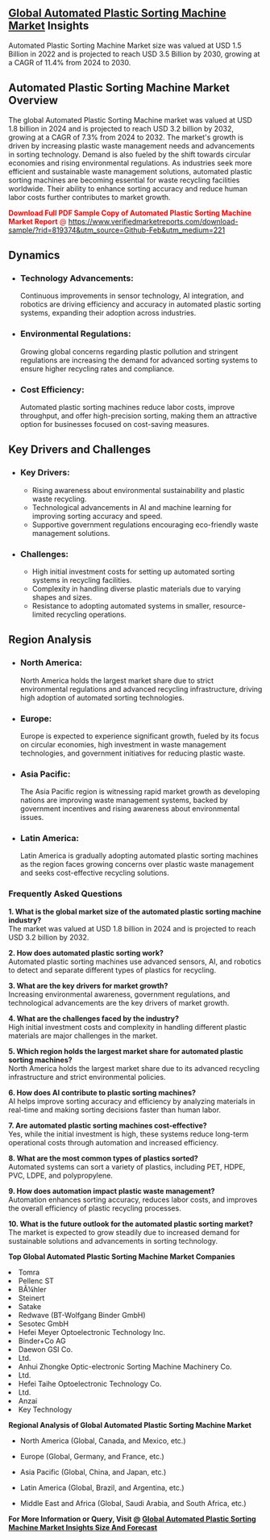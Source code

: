 <h2><a href="https://www.verifiedmarketreports.com/download-sample/?rid=819374&amp;utm_source=Github&amp;utm_medium=221" target="_blank">Global Automated Plastic Sorting Machine Market</a> Insights</h2><p>Automated Plastic Sorting Machine Market size was valued at USD 1.5 Billion in 2022 and is projected to reach USD 3.5 Billion by 2030, growing at a CAGR of 11.4% from 2024 to 2030.</p><p> <h2>Automated Plastic Sorting Machine Market Overview</h2> <p>The global Automated Plastic Sorting Machine market was valued at USD 1.8 billion in 2024 and is projected to reach USD 3.2 billion by 2032, growing at a CAGR of 7.3% from 2024 to 2032. The market's growth is driven by increasing plastic waste management needs and advancements in sorting technology. Demand is also fueled by the shift towards circular economies and rising environmental regulations. As industries seek more efficient and sustainable waste management solutions, automated plastic sorting machines are becoming essential for waste recycling facilities worldwide. Their ability to enhance sorting accuracy and reduce human labor costs further contributes to market growth.</p> <p><p><span class=""><span style="color: #ff0000;"><strong>Download Full PDF Sample Copy of Automated Plastic Sorting Machine Market Report</strong> @ </span><a href="https://www.verifiedmarketreports.com/download-sample/?rid=819374&amp;utm_source=Github-Feb&amp;utm_medium=221" target="_blank">https://www.verifiedmarketreports.com/download-sample/?rid=819374&amp;utm_source=Github-Feb&amp;utm_medium=221</a></span></p></p> <h2>Dynamics</h2> <ul> <li><h3>Technology Advancements:</h3> Continuous improvements in sensor technology, AI integration, and robotics are driving efficiency and accuracy in automated plastic sorting systems, expanding their adoption across industries.</li> <li><h3>Environmental Regulations:</h3> Growing global concerns regarding plastic pollution and stringent regulations are increasing the demand for advanced sorting systems to ensure higher recycling rates and compliance.</li> <li><h3>Cost Efficiency:</h3> Automated plastic sorting machines reduce labor costs, improve throughput, and offer high-precision sorting, making them an attractive option for businesses focused on cost-saving measures.</li> </ul> <h2>Key Drivers and Challenges</h2> <ul> <li><h3>Key Drivers:</h3> <ul> <li>Rising awareness about environmental sustainability and plastic waste recycling.</li> <li>Technological advancements in AI and machine learning for improving sorting accuracy and speed.</li> <li>Supportive government regulations encouraging eco-friendly waste management solutions.</li> </ul> </li> <li><h3>Challenges:</h3> <ul> <li>High initial investment costs for setting up automated sorting systems in recycling facilities.</li> <li>Complexity in handling diverse plastic materials due to varying shapes and sizes.</li> <li>Resistance to adopting automated systems in smaller, resource-limited recycling operations.</li> </ul> </li> </ul> <h2>Region Analysis</h2> <ul> <li><h3>North America:</h3> North America holds the largest market share due to strict environmental regulations and advanced recycling infrastructure, driving high adoption of automated sorting technologies.</li> <li><h3>Europe:</h3> Europe is expected to experience significant growth, fueled by its focus on circular economies, high investment in waste management technologies, and government initiatives for reducing plastic waste.</li> <li><h3>Asia Pacific:</h3> The Asia Pacific region is witnessing rapid market growth as developing nations are improving waste management systems, backed by government incentives and rising awareness about environmental issues.</li> <li><h3>Latin America:</h3> Latin America is gradually adopting automated plastic sorting machines as the region faces growing concerns over plastic waste management and seeks cost-effective recycling solutions.</li> </ul> <h3>Frequently Asked Questions</h3> <p><strong>1. What is the global market size of the automated plastic sorting machine industry?</strong><br> The market was valued at USD 1.8 billion in 2024 and is projected to reach USD 3.2 billion by 2032.</p> <p><strong>2. How does automated plastic sorting work?</strong><br> Automated plastic sorting machines use advanced sensors, AI, and robotics to detect and separate different types of plastics for recycling.</p> <p><strong>3. What are the key drivers for market growth?</strong><br> Increasing environmental awareness, government regulations, and technological advancements are the key drivers of market growth.</p> <p><strong>4. What are the challenges faced by the industry?</strong><br> High initial investment costs and complexity in handling different plastic materials are major challenges in the market.</p> <p><strong>5. Which region holds the largest market share for automated plastic sorting machines?</strong><br> North America holds the largest market share due to its advanced recycling infrastructure and strict environmental policies.</p> <p><strong>6. How does AI contribute to plastic sorting machines?</strong><br> AI helps improve sorting accuracy and efficiency by analyzing materials in real-time and making sorting decisions faster than human labor.</p> <p><strong>7. Are automated plastic sorting machines cost-effective?</strong><br> Yes, while the initial investment is high, these systems reduce long-term operational costs through automation and increased efficiency.</p> <p><strong>8. What are the most common types of plastics sorted?</strong><br> Automated systems can sort a variety of plastics, including PET, HDPE, PVC, LDPE, and polypropylene.</p> <p><strong>9. How does automation impact plastic waste management?</strong><br> Automation enhances sorting accuracy, reduces labor costs, and improves the overall efficiency of plastic recycling processes.</p> <p><strong>10. What is the future outlook for the automated plastic sorting market?</strong><br> The market is expected to grow steadily due to increased demand for sustainable solutions and advancements in sorting technology.</p> </p><p><strong>Top Global Automated Plastic Sorting Machine Market Companies</strong></p><div data-test-id=""><p><li>Tomra</li><li> Pellenc ST</li><li> BÃ¼hler</li><li> Steinert</li><li> Satake</li><li> Redwave (BT-Wolfgang Binder GmbH)</li><li> Sesotec GmbH</li><li> Hefei Meyer Optoelectronic Technology Inc.</li><li> Binder+Co AG</li><li> Daewon GSI Co.</li><li> Ltd.</li><li> Anhui Zhongke Optic-electronic Sorting Machine Machinery Co.</li><li> Ltd.</li><li> Hefei Taihe Optoelectronic Technology Co.</li><li> Ltd.</li><li> Anzai</li><li> Key Technology</li></p><div><strong>Regional Analysis of&nbsp;Global Automated Plastic Sorting Machine Market</strong></div><ul><li dir="ltr"><p dir="ltr">North America&nbsp;(Global, Canada, and Mexico, etc.)</p></li><li dir="ltr"><p dir="ltr">Europe (Global, Germany, and France, etc.)</p></li><li dir="ltr"><p dir="ltr">Asia Pacific&nbsp;(Global, China, and Japan, etc.)</p></li><li dir="ltr"><p dir="ltr">Latin America&nbsp;(Global, Brazil, and Argentina, etc.)</p></li><li dir="ltr">Middle East and Africa&nbsp;(Global, Saudi Arabia, and South Africa, etc.)</li></ul><p><strong>For More Information or Query, Visit @&nbsp;</strong><strong><a href="https://www.verifiedmarketreports.com/product/automated-plastic-sorting-machine-market/?utm_source=Github&amp;utm_medium=221" target="_blank">Global Automated Plastic Sorting Machine Market Insights Size And Forecast</a></strong></p></div>
